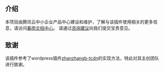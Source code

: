 ## 介绍
本项目由腾讯云中小企业产品中心建设和维护，了解与该插件使用相关的更多信息，请访问[春雨文档中心](https://openapp.qq.com/docs/Wordpress/cdn.html)。
请通过[咨询建议](https://support.qq.com/products/164613)向我们提交宝贵意见。

## 致谢
该插件参考了wordpress插件[zhanzhangb-tcdn](https://de.wordpress.org/plugins/zhanzhangb-tcdn)的实现方法，特此对其主创团队进行致谢。